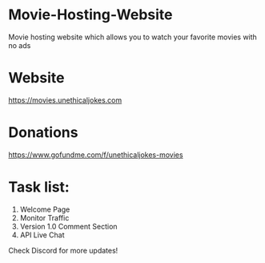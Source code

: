 # Movie-Hosting-Website

Movie hosting website which allows you to watch your favorite movies with no ads

# Website

https://movies.unethicaljokes.com

# Donations

https://www.gofundme.com/f/unethicaljokes-movies

# Task list:

1) Welcome Page
2) Monitor Traffic
3) Version 1.0 Comment Section
4) API Live Chat


Check Discord for more updates!
